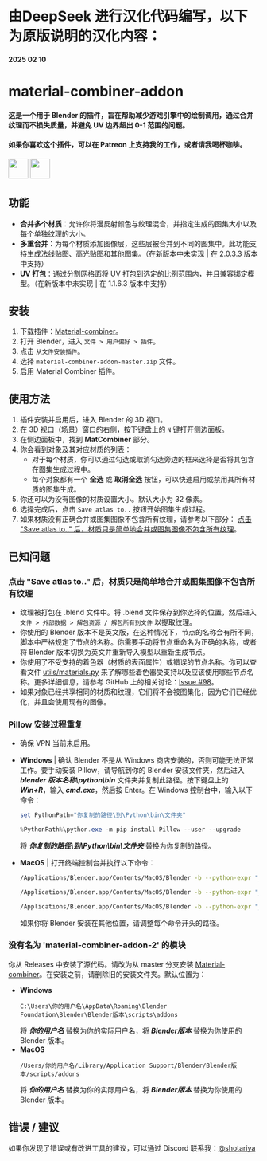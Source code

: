 由DeepSeek 进行汉化代码编写，以下为原版说明的汉化内容：
===========
#### 2025 02 10 


material-combiner-addon
===========
#### 这是一个用于 Blender 的插件，旨在帮助减少游戏引擎中的绘制调用，通过合并纹理而不损失质量，并避免 UV 边界超出 0-1 范围的问题。

#### 如果你喜欢这个插件，可以在 Patreon 上支持我的工作，或者请我喝杯咖啡。
[<img src="http://webgrimes.com/buymeacoffee.svg" height="40px">](https://www.buymeacoffee.com/shotariya)
[<img src="http://webgrimes.com/patreon.png" height="40px">](https://www.patreon.com/join/shotariya?)

## 功能
* **合并多个材质**：允许你将漫反射颜色与纹理混合，并指定生成的图集大小以及每个单独纹理的大小。
* **多重合并**：为每个材质添加图像层，这些层被合并到不同的图集中。此功能支持生成法线贴图、高光贴图和其他图集。（在新版本中未实现 | 在 2.0.3.3 版本中支持）
* **UV 打包**：通过分割网格面将 UV 打包到选定的比例范围内，并且兼容绑定模型。（在新版本中未实现 | 在 1.1.6.3 版本中支持）

## 安装
1. 下载插件：[Material-combiner](https://github.com/Grim-es/material-combiner-addon/archive/master.zip)。
2. 打开 Blender，进入 `文件 > 用户偏好 > 插件`。
3. 点击 `从文件安装插件`。
4. 选择 `material-combiner-addon-master.zip` 文件。
5. 启用 Material Combiner 插件。

## 使用方法
1. 插件安装并启用后，进入 Blender 的 3D 视口。
2. 在 3D 视口（场景）窗口的右侧，按下键盘上的 `N` 键打开侧边面板。
3. 在侧边面板中，找到 **MatCombiner** 部分。
4. 你会看到对象及其对应材质的列表：
   - 对于每个材质，你可以通过勾选或取消勾选旁边的框来选择是否将其包含在图集生成过程中。
   - 每个对象都有一个 **全选** 或 **取消全选** 按钮，可以快速启用或禁用其所有材质的图集生成。
5. 你还可以为没有图像的材质设置大小。默认大小为 32 像素。
6. 选择完成后，点击 `Save atlas to..` 按钮开始图集生成过程。
7. 如果材质没有正确合并或图集图像不包含所有纹理，请参考以下部分：
   [点击 "Save atlas to.." 后，材质只是简单地合并或图集图像不包含所有纹理](https://github.com/Grim-es/material-combiner-addon/tree/master?tab=readme-ov-file#after-clicking-save-atlas-to-the-materials-are-simply-merged-or-the-atlas-image-does-not-have-all-the-textures)。

## 已知问题

### 点击 "Save atlas to.." 后，材质只是简单地合并或图集图像不包含所有纹理
- 纹理被打包在 .blend 文件中。将 .blend 文件保存到你选择的位置，然后进入 `文件 > 外部数据 > 解包资源 / 解包所有到文件` 以提取纹理。
- 你使用的 Blender 版本不是英文版，在这种情况下，节点的名称会有所不同，脚本中严格规定了节点的名称。你需要手动将节点重命名为正确的名称，或者将 Blender 版本切换为英文并重新导入模型以重新生成节点。
- 你使用了不受支持的着色器（材质的表面属性）或错误的节点名称。你可以查看文件 [utils/materials.py](https://github.com/Grim-es/material-combiner-addon/blob/781d70fbbc2ddfa6813c61255c0cb6c501307a3e/utils/materials.py#L19-L40) 来了解哪些着色器受支持以及应该使用哪些节点名称。更多详细信息，请参考 GitHub 上的相关讨论：[Issue #98](https://github.com/Grim-es/material-combiner-addon/issues/98)。
- 如果对象已经共享相同的材质和纹理，它们将不会被图集化，因为它们已经优化，并且会使用现有的图像。

### Pillow 安装过程重复
- 确保 VPN 当前未启用。

- **Windows** | 确认 Blender 不是从 Windows 商店安装的，否则可能无法正常工作。要手动安装 Pillow，请导航到你的 Blender 安装文件夹，然后进入 ***blender 版本名称\python\bin*** 文件夹并复制此路径。按下键盘上的 ***Win+R***，输入 ***cmd.exe***，然后按 Enter。在 Windows 控制台中，输入以下命令：
    ```powershell
    set PythonPath="你复制的路径\到\Python\bin\文件夹"

    %PythonPath%\python.exe -m pip install Pillow --user --upgrade
    ```
    将 ***你复制的路径\到\Python\bin\文件夹*** 替换为你复制的路径。

- **MacOS** | 打开终端控制台并执行以下命令：
    ```bash
    /Applications/Blender.app/Contents/MacOS/Blender -b --python-expr "__import__('ensurepip')._bootstrap()" 

    /Applications/Blender.app/Contents/MacOS/Blender -b --python-expr "__import__('pip._internal')._internal.main(['install', '-U', 'pip', 'setuptools', 'wheel'])"

    /Applications/Blender.app/Contents/MacOS/Blender -b --python-expr "__import__('pip._internal')._internal.main(['install', 'Pillow'])"
    ```
  如果你将 Blender 安装在其他位置，请调整每个命令开头的路径。

### 没有名为 'material-combiner-addon-2' 的模块
你从 Releases 中安装了源代码。请改为从 master 分支安装 [Material-combiner](https://github.com/Grim-es/material-combiner-addon/archive/master.zip)。在安装之前，请删除旧的安装文件夹。默认位置为：
* **Windows**
    ```console
    C:\Users\你的用户名\AppData\Roaming\Blender Foundation\Blender\Blender版本\scripts\addons
    ```
  将 ***你的用户名*** 替换为你的实际用户名，将 ***Blender版本*** 替换为你使用的 Blender 版本。
* **MacOS**
    ```console
    /Users/你的用户名/Library/Application Support/Blender/Blender版本/scripts/addons
    ```
  将 ***你的用户名*** 替换为你的实际用户名，将 ***Blender版本*** 替换为你使用的 Blender 版本。

## 错误 / 建议
如果你发现了错误或有改进工具的建议，可以通过 Discord 联系我：[@shotariya](https://discordapp.com/users/275608234595713024)
